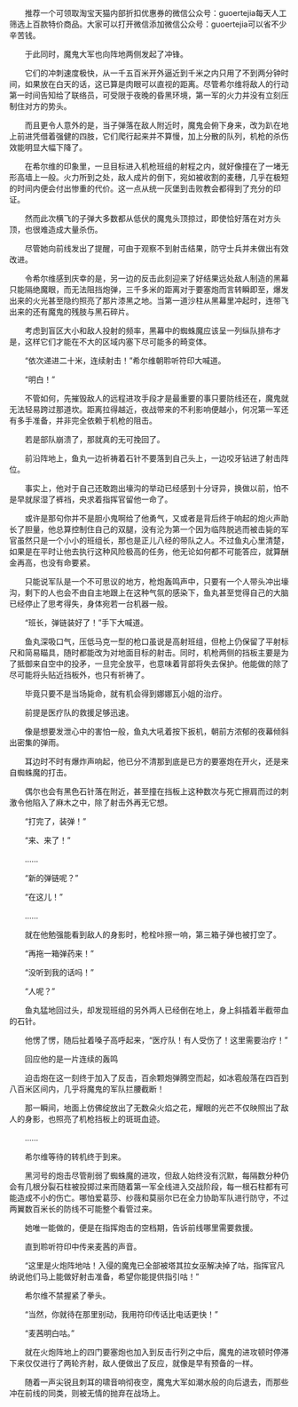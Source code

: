 　　推荐一个可领取淘宝天猫内部折扣优惠券的微信公众号：guoertejia每天人工筛选上百款特价商品。大家可以打开微信添加微信公众号：guoertejia可以省不少辛苦钱。

　　于此同时，魔鬼大军也向阵地两侧发起了冲锋。

　　它们的冲刺速度极快，从一千五百米开外逼近到千米之内只用了不到两分钟时间，如果放在白天的话，这已算是肉眼可以直视的距离。尽管希尔维将敌人的行动第一时间告知给了联络员，可受限于夜晚的昏黑环境，第一军的火力并没有立刻压制住对方的势头。

　　而且更令人意外的是，当子弹落在敌人附近时，魔鬼会俯下身来，改为趴在地上前进凭借着强健的四肢，它们爬行起来并不算慢，加上分散的队列，机枪的杀伤效能明显大幅下降了。

　　在希尔维的印象里，一旦目标进入机枪班组的射程之内，就好像撞在了一堵无形高墙上一般。火力所到之处，敌人成片的倒下，宛如被收割的麦穗，几乎在极短的时间内便会付出惨重的代价。这一点从统一灰堡到击败教会都得到了充分的印证。

　　然而此次横飞的子弹大多数都从低伏的魔鬼头顶掠过，即使恰好落在对方头顶，也很难造成大量杀伤。

　　尽管她向前线发出了提醒，可由于观察不到射击结果，防守士兵并未做出有效改进。

　　令希尔维感到庆幸的是，另一边的反击此刻迎来了好结果远处敌人制造的黑幕只能隔绝魔眼，而无法阻挡炮弹，三千多米的距离对于要塞炮而言转瞬即至，爆发出来的火光甚至隐约照亮了那片漆黑之地。当第一道沙柱从黑幕里冲起时，连带飞出来的还有魔鬼的残肢与黑石碎片。

　　考虑到盲区大小和敌人投射的频率，黑幕中的蜘蛛魔应该呈一列纵队排布才是，这样它们才能在不大的区域内塞下尽可能多的畸变体。

　　“依次递进二十米，连续射击！”希尔维朝聆听符印大喊道。

　　“明白！”

　　不管如何，先摧毁敌人的远程进攻手段才是最重要的事只要防线还在，魔鬼就无法轻易跨过那道坎。距离拉得越近，夜战带来的不利影响便越小，何况第一军还有多手准备，并非完全依赖于机枪的阻击。

　　若是部队崩溃了，那就真的无可挽回了。

　　前沿阵地上，鱼丸一边祈祷着石针不要落到自己头上，一边咬牙钻进了射击阵位。

　　事实上，他对于自己还敢跑出壕沟的举动已经感到十分讶异，换做以前，怕不是早就尿湿了裤裆，央求着指挥官留他一命了。

　　或许是那句你并不是胆小鬼啊给了他勇气，又或者是背后终于响起的炮火声助长了胆量，他总算控制住自己的双腿，没有沦为第一个因为临阵脱逃而被击毙的军官虽然只是一个小小的班组长，那也是正儿八经的带队之人。不过鱼丸心里清楚，如果是在平时让他去执行这种风险极高的任务，他无论如何都不可能答应，就算酬金再高，也没有命要紧。

　　只能说军队是一个不可思议的地方，枪炮轰鸣声中，只要有一个人带头冲出壕沟，剩下的人也会不由自主地跟上在这种气氛的感染下，鱼丸甚至觉得自己的大脑已经停止了思考得失，身体宛若一台机器一般。

　　“班长，弹链装好了！”手下大喊道。

　　鱼丸深吸口气，压低马克一型的枪口虽说是高射班组，但枪上仍保留了平射标尺和简易瞄具，随时都能改为对地面目标的射击。同时，机枪两侧的挡板主要是为了抵御来自空中的投矛，一旦完全放平，也意味着背部将失去保护。他能做的除了尽可能将头贴近挡板外，也只有祈祷了。

　　毕竟只要不是当场毙命，就有机会得到娜娜瓦小姐的治疗。

　　前提是医疗队的救援足够迅速。

　　像是想要发泄心中的害怕一般，鱼丸大吼着按下扳机，朝前方浓郁的夜幕倾斜出密集的弹雨。

　　耳边时不时有爆炸声响起，他已分不清那到底是已方的要塞炮在开火，还是来自蜘蛛魔的打击。

　　偶尔也会有黑色石针落在附近，甚至撞在挡板上这种数次与死亡擦肩而过的刺激令他陷入了麻木之中，除了射击外再无它想。

　　“打完了，装弹！”

　　“来、来了！”

　　……

　　“新的弹链呢？”

　　“在这儿！”

　　……

　　就在他勉强能看到敌人的身影时，枪栓咔擦一响，第三箱子弹也被打空了。

　　“再拖一箱弹药来！”

　　“没听到我的话吗！”

　　“人呢？”

　　鱼丸猛地回过头，却发现班组的另外两人已经倒在地上，身上斜插着半截带血的石针。

　　他愣了愣，随后扯着嗓子高呼起来，“医疗队！有人受伤了！这里需要治疗！”

　　回应他的是一片连续的轰鸣

　　迫击炮在这一刻终于加入了反击，百余颗炮弹腾空而起，如冰雹般落在四百到八百米区间内，几乎将魔鬼的军队拦腰截断！

　　那一瞬间，地面上仿佛绽放出了无数朵火焰之花，耀眼的光芒不仅映照出了敌人的身影，也照亮了机枪挡板上的斑斑血迹。

　　……

　　希尔维等待的转机终于到来。

　　黑河号的炮击尽管削弱了蜘蛛魔的进攻，但敌人始终没有沉默，每隔数分种仍会有几根分裂石柱被投掷过来而随着第一军全线进入交战阶段，每一根石柱都有可能造成不小的伤亡。哪怕爱葛莎、纱薇和莫丽尔已在全力协助军队进行防守，不过两翼数百米长的防线不可能整个看管过来。

　　她唯一能做的，便是在指挥炮击的空档期，告诉前线哪里需要救援。

　　直到聆听符印中传来麦茜的声音。

　　“这里是火炮阵地咕！入侵的魔鬼已全部被塔其拉女巫解决掉了咕，指挥官凡纳说他们马上能做好射击准备，希望你能提供指引咕！”

　　希尔维不禁握紧了拳头。

　　“当然，你就待在那里别动，我用符印传话比电话更快！”

　　“麦茜明白咕。”

　　就在火炮阵地上的四门要塞炮也加入到反击行列之中后，魔鬼的进攻顿时停滞下来仅仅进行了两轮齐射，敌人便做出了反应，就像是早有预备的一样。

　　随着一声尖锐且刺耳的啸音响彻夜空，魔鬼大军如潮水般的向后退去，而那些冲在前线的同类，则被无情的抛弃在战场上。
